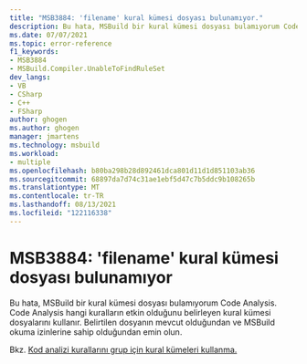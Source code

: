 ```yaml
---
title: "MSB3884: 'filename' kural kümesi dosyası bulunamıyor."
description: Bu hata, MSBuild bir kural kümesi dosyası bulamıyorum Code Analysis.
ms.date: 07/07/2021
ms.topic: error-reference
f1_keywords:
- MSB3884
- MSBuild.Compiler.UnableToFindRuleSet
dev_langs:
- VB
- CSharp
- C++
- FSharp
author: ghogen
ms.author: ghogen
manager: jmartens
ms.technology: msbuild
ms.workload:
- multiple
ms.openlocfilehash: b80ba298b28d892461dca801d11d1d851103ab36
ms.sourcegitcommit: 68897da7d74c31ae1ebf5d47c7b5ddc9b108265b
ms.translationtype: MT
ms.contentlocale: tr-TR
ms.lasthandoff: 08/13/2021
ms.locfileid: "122116338"
---
```

# <a name="msb3884-could-not-find-rule-set-file-filename"></a>MSB3884: 'filename' kural kümesi dosyası bulunamıyor

Bu hata, MSBuild bir kural kümesi dosyası bulamıyorum Code Analysis. Code Analysis hangi kuralların etkin olduğunu belirleyen kural kümesi dosyalarını kullanır. Belirtilen dosyanın mevcut olduğundan ve MSBuild okuma izinlerine sahip olduğundan emin olun.

Bkz. [Kod analizi kurallarını grup için kural kümeleri kullanma.](../../code-quality/using-rule-sets-to-group-code-analysis-rules.md)
